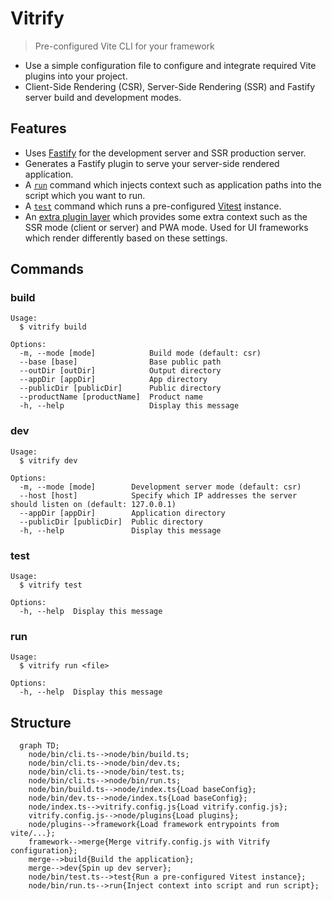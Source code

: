 # Vitrify

> Pre-configured Vite CLI for your framework

- Use a simple configuration file to configure and integrate required Vite plugins into your project.
- Client-Side Rendering (CSR), Server-Side Rendering (SSR) and Fastify server build and development modes.

## Features

- Uses [Fastify](https://github.com/fastify/fastify-vite) for the development server and SSR production server.
- Generates a Fastify plugin to serve your server-side rendered application.
- A [`run`](./src/node/bin/run.ts) command which injects context such as application paths into the script which you want to run.
- A [`test`](./src/node/bin/test.ts) command which runs a pre-configured [Vitest](https://github.com/vitest-dev/vitest) instance.
- An [extra plugin layer](./src/node/plugins/index.ts) which provides some extra context such as the SSR mode (client or server) and PWA mode. Used for UI frameworks which render differently based on these settings.

## Commands

### build

```
Usage:
  $ vitrify build

Options:
  -m, --mode [mode]            Build mode (default: csr)
  --base [base]                Base public path
  --outDir [outDir]            Output directory
  --appDir [appDir]            App directory
  --publicDir [publicDir]      Public directory
  --productName [productName]  Product name
  -h, --help                   Display this message
```

### dev

```
Usage:
  $ vitrify dev

Options:
  -m, --mode [mode]        Development server mode (default: csr)
  --host [host]            Specify which IP addresses the server should listen on (default: 127.0.0.1)
  --appDir [appDir]        Application directory
  --publicDir [publicDir]  Public directory
  -h, --help               Display this message
```

### test

```
Usage:
  $ vitrify test

Options:
  -h, --help  Display this message
```

### run

```
Usage:
  $ vitrify run <file>

Options:
  -h, --help  Display this message
```

## Structure

```mermaid
  graph TD;
    node/bin/cli.ts-->node/bin/build.ts;
    node/bin/cli.ts-->node/bin/dev.ts;
    node/bin/cli.ts-->node/bin/test.ts;
    node/bin/cli.ts-->node/bin/run.ts;
    node/bin/build.ts-->node/index.ts{Load baseConfig};
    node/bin/dev.ts-->node/index.ts{Load baseConfig};
    node/index.ts-->vitrify.config.js{Load vitrify.config.js};
    vitrify.config.js-->node/plugins{Load plugins};
    node/plugins-->framework{Load framework entrypoints from vite/...};
    framework-->merge{Merge vitrify.config.js with Vitrify configuration};
    merge-->build{Build the application};
    merge-->dev{Spin up dev server};
    node/bin/test.ts-->test{Run a pre-configured Vitest instance};
    node/bin/run.ts-->run{Inject context into script and run script};
```
